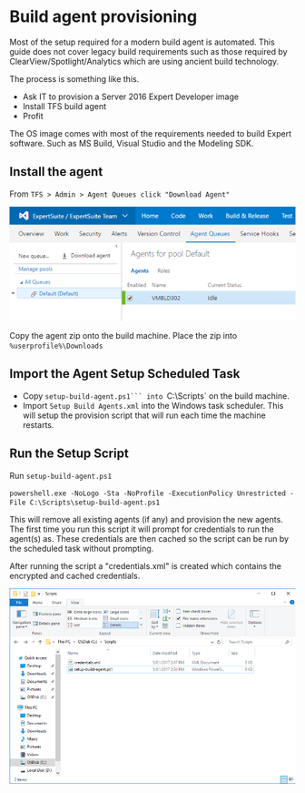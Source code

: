 # Build agent provisioning 

Most of the setup required for a modern build agent is automated. 
This guide does not cover legacy build requirements such as those required by ClearView/Spotlight/Analytics which are using ancient build technology.

The process is something like this.

* Ask IT to provision a Server 2016 Expert Developer image
* Install TFS build agent
* Profit

The OS image comes with most of the requirements needed to build Expert software. Such as MS Build, Visual Studio and the Modeling SDK.

## Install the agent

From `TFS > Admin > Agent Queues click "Download Agent"`

![](Images\agent-queue.png)

Copy the agent zip onto the build machine. Place the zip into `%userprofile%\Downloads`

## Import the Agent Setup Scheduled Task

* Copy `setup-build-agent.ps1``` into `C:\Scripts` on the build machine.
* Import `Setup Build Agents.xml` into the Windows task scheduler. This will setup the provision script that will run each time the machine restarts.

## Run the Setup Script

Run `setup-build-agent.ps1`

```
powershell.exe -NoLogo -Sta -NoProfile -ExecutionPolicy Unrestricted -File C:\Scripts\setup-build-agent.ps1
```

This will remove all existing agents (if any) and provision the new agents. 
The first time you run this script it will prompt for credentials to run the agent(s) as. These credentials are then cached so the script can be run by the scheduled task without prompting.

After running the script a "credentials.xml" is created which contains the encrypted and cached credentials.

![](Images\provision-build-agent.png)